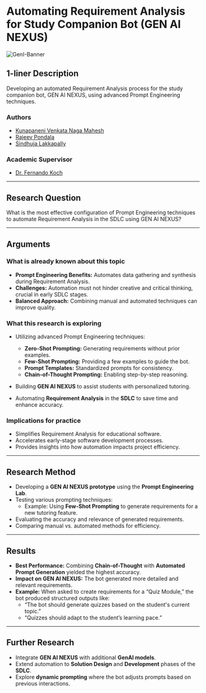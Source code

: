 # Automating Requirement Analysis for Study Companion Bot (GEN AI NEXUS)

![GenI-Banner](https://github.com/genilab-fau/genial-fau.github.io/blob/8f1a2d3523f879e1082918c7bba19553cb6e7212/images/geni-lab-banner.png?raw=true)

## 1-liner Description
Developing an automated Requirement Analysis process for the study companion bot, GEN AI NEXUS, using advanced Prompt Engineering techniques.

### Authors
- [Kunapaneni Venkata Naga Mahesh](http://www.YOURPAGE.xxx)
- [Rajeev Pondala](http://www.YOURPAGE.xxx)
- [Sindhuja Lakkapally](http://www.YOURPAGE.xxx)

### Academic Supervisor
- [Dr. Fernando Koch](http://www.fernandokoch.me)

---

## Research Question
What is the most effective configuration of Prompt Engineering techniques to automate Requirement Analysis in the SDLC using GEN AI NEXUS?

---

## Arguments

### What is already known about this topic
- **Prompt Engineering Benefits:** Automates data gathering and synthesis during Requirement Analysis.
- **Challenges:** Automation must not hinder creative and critical thinking, crucial in early SDLC stages.
- **Balanced Approach:** Combining manual and automated techniques can improve quality.

### What this research is exploring
- Utilizing advanced Prompt Engineering techniques:
  - **Zero-Shot Prompting:** Generating requirements without prior examples.
  - **Few-Shot Prompting:** Providing a few examples to guide the bot.
  - **Prompt Templates:** Standardized prompts for consistency.
  - **Chain-of-Thought Prompting:** Enabling step-by-step reasoning.

- Building **GEN AI NEXUS** to assist students with personalized tutoring.
- Automating **Requirement Analysis** in the **SDLC** to save time and enhance accuracy.

### Implications for practice
- Simplifies Requirement Analysis for educational software.
- Accelerates early-stage software development processes.
- Provides insights into how automation impacts project efficiency.

---

## Research Method
- Developing a **GEN AI NEXUS prototype** using the **Prompt Engineering Lab**.
- Testing various prompting techniques:
  - Example: Using **Few-Shot Prompting** to generate requirements for a new tutoring feature.
- Evaluating the accuracy and relevance of generated requirements.
- Comparing manual vs. automated methods for efficiency.

---

## Results
- **Best Performance:** Combining **Chain-of-Thought** with **Automated Prompt Generation** yielded the highest accuracy.
- **Impact on GEN AI NEXUS:** The bot generated more detailed and relevant requirements.
- **Example:** When asked to create requirements for a “Quiz Module,” the bot produced structured outputs like:
  - “The bot should generate quizzes based on the student's current topic.”
  - “Quizzes should adapt to the student’s learning pace.”

---

## Further Research
- Integrate **GEN AI NEXUS** with additional **GenAI models**.
- Extend automation to **Solution Design** and **Development** phases of the **SDLC**.
- Explore **dynamic prompting** where the bot adjusts prompts based on previous interactions.
